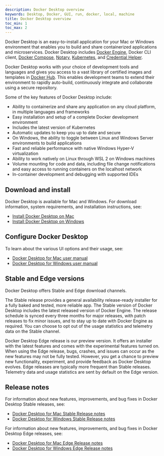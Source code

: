 ```yaml
---
description: Docker Desktop overview
keywords: Desktop, Docker, GUI, run, docker, local, machine
title: Docker Desktop overview
toc_min: 1
toc_max: 2
---
```


Docker Desktop is an easy-to-install application for your Mac or Windows environment that enables you to build and share containerized applications and microservices. Docker Desktop includes [Docker Engine](../engine/), Docker CLI client, [Docker Compose](../compose/), [Notary](../notary/getting_started/), [Kubernetes](https://github.com/kubernetes/kubernetes/), and [Credential Helper](https://github.com/docker/docker-credential-helpers/).

Docker Desktop works with your choice of development tools and languages and gives you access to a vast library of certified images and templates in [Docker Hub](https://hub.docker.com/). This enables development teams to extend their environment to rapidly auto-build, continuously integrate and collaborate using a secure repository.

Some of the key features of Docker Desktop include:

* Ability to containerize and share any application on any cloud platform, in multiple languages and frameworks
* Easy installation and setup of a complete Docker development environment
* Includes the latest version of Kubernetes
* Automatic updates to keep you up to date and secure
* On Windows, the ability to toggle between Linux and Windows Server environments to build applications
* Fast and reliable performance with native Windows Hyper-V virtualization
* Ability to work natively on Linux through WSL 2 on Windows machines
* Volume mounting for code and data, including file change notifications and easy access to running containers on the localhost network
* In-container development and debugging with supported IDEs

## Download and install

Docker Desktop is available for Mac and Windows. For download information, system requirements, and installation instructions, see:

* [Install Docker Desktop on Mac](../docker-for-mac/install.md)
* [Install Docker Desktop on Windows](../docker-for-windows/install.md)

## Configure Docker Desktop

To learn about the various UI options and their usage, see:

* [Docker Desktop for Mac user manual](../docker-for-mac/index.md)
* [Docker Desktop for Windows user manual](../docker-for-windows/index.md)

## Stable and Edge versions

Docker Desktop offers Stable and Edge download channels.

The Stable release provides a general availability release-ready installer for a fully baked and tested, more reliable app. The Stable version of Docker Desktop includes the latest released version of Docker Engine. The release schedule is synced every three months for major releases, with patch releases to fix minor issues, and to stay up to date with Docker Engine as required. You can choose to opt out of the usage statistics and telemetry data on the Stable channel.

Docker Desktop Edge release is our preview version. It offers an installer with the latest features and comes with the experimental features turned on. When using the Edge release, bugs, crashes, and issues can occur as the new features may not be fully tested. However, you get a chance to preview new functionality, experiment, and provide feedback as Docker Desktop evolves. Edge releases are typically more frequent than Stable releases. Telemetry data and usage statistics are sent by default on the Edge version.

## Release notes

For information about new features, improvements, and bug fixes in Docker Desktop Stable releases, see:

* [Docker Desktop for Mac Stable Release notes](../docker-for-mac/release-notes.md)
* [Docker Desktop for Windows Stable Release notes](../docker-for-windows/release-notes.md)

For information about new features, improvements, and bug fixes in Docker Desktop Edge releases, see:

* [Docker Desktop for Mac Edge Release notes](../docker-for-mac/edge-release-notes.md)
* [Docker Desktop for Windows Edge Release notes](../docker-for-windows/edge-release-notes.md)
